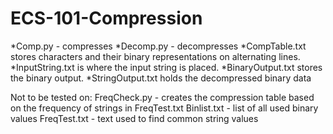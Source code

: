 # ECS-101-Compression

*Comp.py - compresses
*Decomp.py - decompresses
*CompTable.txt stores characters and their binary representations on alternating lines.
*InputString.txt is where the input string is placed.
*BinaryOutput.txt stores the binary output.
*StringOutput.txt holds the decompressed binary data

Not to be tested on:
FreqCheck.py - creates the compression table based on the frequency of strings in FreqTest.txt
Binlist.txt - list of all used binary values
FreqTest.txt - text used to find common string values
